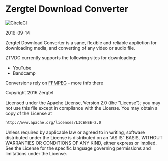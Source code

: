 # Zergtel Download Converter

[![CircleCI](https://circleci.com/gh/kronicmage/summative.svg?style=svg)](https://circleci.com/gh/kronicmage/summative)

2016-09-14

Zergtel Download Converter is a sane, flexible and reliable appliction for downloading media, and converting of any video or audio file.

ZTVDC currently supports the following sites for downloading:
* YouTube
* Bandcamp

Conversions rely on [FFMPEG](https://ffmpeg.org/) - more info there

Copyright 2016 Zergtel

Licensed under the Apache License, Version 2.0 (the "License");
you may not use this file except in compliance with the License.
You may obtain a copy of the License at

    http://www.apache.org/licenses/LICENSE-2.0

Unless required by applicable law or agreed to in writing, software
distributed under the License is distributed on an "AS IS" BASIS,
WITHOUT WARRANTIES OR CONDITIONS OF ANY KIND, either express or implied.
See the License for the specific language governing permissions and
limitations under the License.
